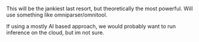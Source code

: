 This will be the jankiest last resort, but theoretically the most powerful. Will use something like omniparser/omnitool.

If using a mostly AI based approach, we would probably want to run inference on the cloud, but im not sure.
